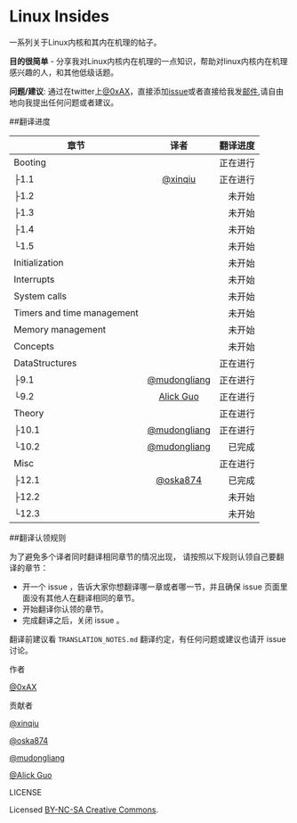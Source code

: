 Linux Insides
===============

一系列关于Linux内核和其内在机理的帖子。

**目的很简单** - 分享我对Linux内核内在机理的一点知识，帮助对linux内核内在机理感兴趣的人，和其他低级话题。

**问题/建议**: 通过在twitter上[@0xAX](https://twitter.com/0xAX)，直接添加[issue](https://github.com/0xAX/linux-internals/issues/new)或者直接给我发[邮件](mailto:anotherworldofworld@gmail.com),请自由地向我提出任何问题或者建议。


##翻译进度

| 章节|译者|翻译进度|
| ------------- |:-------------:| -----:|
|Booting||正在进行|
|├1.1|[@xinqiu](https://github.com/xinqiu)|正在进行|
|├1.2||未开始|
|├1.3||未开始|
|├1.4||未开始|
|└1.5||未开始|
|Initialization||未开始|
|Interrupts||未开始|
|System calls||未开始|
|Timers and time management||未开始|
|Memory management||未开始|
|Concepts||未开始|
|DataStructures||正在进行|
|├9.1|[@mudongliang](https://github.com/mudongliang)|正在进行|
|└9.2|[Alick Guo](https://github.com/a1ickgu0)|正在进行|
|Theory||正在进行|
|├10.1|[@mudongliang](https://github.com/mudongliang)|正在进行|
|└10.2|[@mudongliang](https://github.com/mudongliang)|已完成|
|Misc||正在进行|
|├12.1|[@oska874](https://github.com/oska874)|已完成|
|├12.2||未开始|
|└12.3||未开始|

##翻译认领规则

为了避免多个译者同时翻译相同章节的情况出现， 请按照以下规则认领自己要翻译的章节：

* 开一个 issue ，告诉大家你想翻译哪一章或者哪一节，并且确保 issue 页面里面没有其他人在翻译相同的章节。
* 开始翻译你认领的章节。
* 完成翻译之后，关闭 issue 。

翻译前建议看 `TRANSLATION_NOTES.md` 翻译约定，有任何问题或建议也请开 issue 讨论。



作者

[@0xAX](https://twitter.com/0xAX)


贡献者
	
[@xinqiu](https://github.com/xinqiu)

[@oska874](https://github.com/oska874)
	
[@mudongliang](https://github.com/mudongliang)

[@Alick Guo](https://github.com/a1ickgu0)

LICENSE

Licensed [BY-NC-SA Creative Commons](http://creativecommons.org/licenses/by-nc-sa/4.0/).

